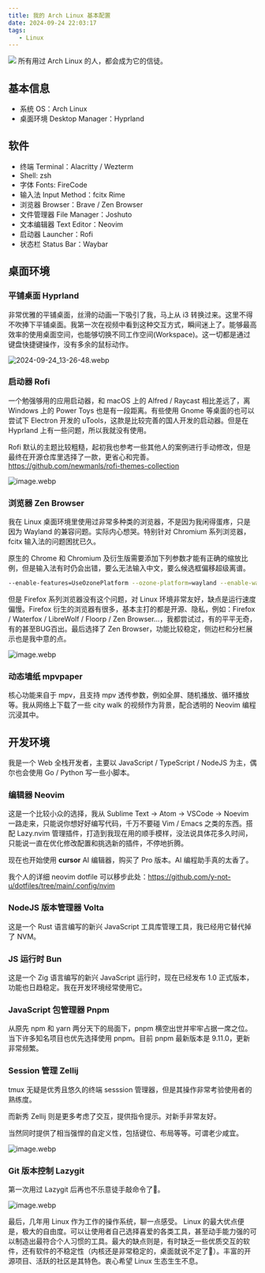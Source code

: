 ```yaml
---
title: 我的 Arch Linux 基本配置
date: 2024-09-24 22:03:17
tags:
   - Linux
---
```


![](cover.webp)
所有用过 Arch Linux 的人，都会成为它的信徒。

<!--more-->

## **基本信息**

- 系统 OS：Arch Linux
- 桌面环境 Desktop Manager：Hyprland

## **软件**

- 终端 Terminal：Alacritty / Wezterm
- Shell: zsh
- 字体 Fonts: FireCode
- 输入法 Input Method：fcitx Rime
- 浏览器 Browser：Brave / Zen Browser
- 文件管理器 File Manager：Joshuto
- 文本编辑器 Text Editor：Neovim
- 启动器 Launcher：Rofi
- 状态栏 Status Bar：Waybar

## 桌面环境

### 平铺桌面 Hyprland

非常优雅的平铺桌面，丝滑的动画一下吸引了我，马上从 i3 转换过来。这里不得不吹捧下平铺桌面。我第一次在视频中看到这种交互方式，瞬间迷上了。能够最高效率的使用桌面空间，也能够切换不同工作空间(Workspace)。这一切都是通过键盘快捷键操作，没有多余的鼠标动作。

![2024-09-24_13-26-48.webp](arch-linux.webp)

### 启动器 Rofi

一个勉强够用的应用启动器，和 macOS 上的 Alfred / Raycast 相比差远了，离 Windows 上的 Power Toys 也是有一段距离。有些使用 Gnome 等桌面的也可以尝试下 Electron 开发的 uTools，这款是比较完善的国人开发的启动器。但是在 Hyprland 上有一些问题，所以我就没有使用。

Rofi 默认的主题比较粗糙，起初我也参考一些其他人的案例进行手动修改，但是最终在开源仓库里选择了一款，更省心和完善。https://github.com/newmanls/rofi-themes-collection

![image.webp](rofi.webp)

### 浏览器 Zen Browser

我在 Linux 桌面环境里使用过非常多种类的浏览器，不是因为我闲得蛋疼，只是因为 Wayland 的兼容问题。实际内心想哭。特别针对 Chromium 系列浏览器，fcitx 输入法的问题困扰已久。

原生的 Chrome 和 Chromium 及衍生版需要添加下列参数才能有正确的缩放比例，但是输入法有时仍会出错，要么无法输入中文，要么候选框偏移超级离谱。

```bash
--enable-features=UseOzonePlatform --ozone-platform=wayland --enable-wayland-ime
```

但是 Firefox 系列浏览器没有这个问题，对 Linux 环境非常友好，缺点是运行速度偏慢。Firefox 衍生的浏览器有很多，基本主打的都是开源、隐私，例如：Firefox / Waterfox / LibreWolf / Floorp / Zen Browser…，我都尝试过，有的平平无奇，有的甚至BUG百出。最后选择了 Zen Browser，功能比较稳定，侧边栏和分栏展示也是我中意的点。

![image.webp](zen-browser.webp)

### 动态墙纸 mpvpaper

核心功能来自于 mpv，且支持 mpv 透传参数，例如全屏、随机播放、循环播放等。我从网络上下载了一些 city walk 的视频作为背景，配合透明的 Neovim 编程沉浸其中。

## **开发环境**

我是一个 Web 全栈开发者，主要以 JavaScript / TypeScript / NodeJS 为主，偶尔也会使用 Go / Python 写一些小脚本。

### **编辑器 Neovim**

这是一个比较小众的选择，我从 Sublime Text → Atom → VSCode → Noevim 一路走来，只能说你想好好编写代码，千万不要碰 Vim / Emacs 之类的东西。搭配 Lazy.nvim 管理插件，打造到我现在用的顺手模样，没法说具体花多久时间，只能说一直在优化修改配置和挑选新的插件，不停地折腾。

现在也开始使用 **cursor** AI 编辑器，购买了 Pro 版本。AI 编程助手真的太香了。

我个人的详细 neovim dotfile 可以移步此处：https://github.com/y-not-u/dotfiles/tree/main/.config/nvim

### **NodeJS 版本管理器 Volta**

这是一个 Rust 语言编写的新兴 JavaScript 工具库管理工具，我已经用它替代掉了 NVM。

### **JS 运行时 Bun**

这是一个 Zig 语言编写的新兴 JavaScript 运行时，现在已经发布 1.0 正式版本，功能也日趋稳定。我在开发环境经常使用它。

### JavaScript 包管理器 Pnpm

从原先 npm 和 yarn 两分天下的局面下，pnpm 横空出世并牢牢占据一席之位。当下许多知名项目也优先选择使用 pnpm。目前 pnpm 最新版本是 9.11.0，更新非常频繁。

### Session 管理 Zellij

tmux 无疑是优秀且悠久的终端 sesssion 管理器，但是其操作非常考验使用者的熟练度。

而新秀 Zellij 则是更多考虑了交互，提供指令提示。对新手非常友好。

当然同时提供了相当强悍的自定义性，包括键位、布局等等。可谓老少咸宜。

![image.webp](zellij.webp)

### Git 版本控制 Lazygit

第一次用过 Lazygit 后再也不乐意徒手敲命令了🤣。

![image.webp](lazygit.webp)



最后，几年用 Linux 作为工作的操作系统，聊一点感受。
Linux 的最大优点便是，极大的自由度。可以让使用者自己选择喜爱的各类工具，甚至动手能力强的可以制造出最符合个人习惯的工具。最大的缺点则是，有时缺乏一些优质交互的软件，还有软件的不稳定性（内核还是非常稳定的，桌面就说不定了🐶）。丰富的开源项目、活跃的社区是其特色。衷心希望 Linux 生态生生不息。
